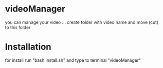 # videoManager
you can manage your video ... create folder with video name and move (cut) to this folder

# Installation
for install run "bash install.sh" and type to terminal "videoManager"

